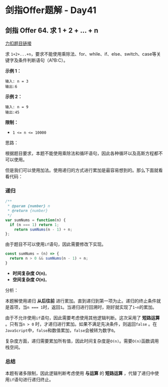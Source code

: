 # **剑指Offer题解 - Day41**

## 剑指 Offer 64. 求 1 + 2 + … + n

[力扣题目链接](https://leetcode-cn.com/leetbook/read/illustration-of-algorithm/9h44cj/)

求 `1+2+...+n`，要求不能使用乘除法、for、while、if、else、switch、case等关键字及条件判断语句（A?B:C）。

**示例 1：**

```
输入: n = 3
输出:6
```

**示例 2：**

```
输入: n = 9
输出:45
```

**限制：**

- `1 <= n <= 10000`

思路：

根据题目要求，本题不能使用乘除法和循环语句，因此各种循环以及高斯方程都不可以使用。

但是我们可以使用加法。使用递归的方式进行累加是最容易想到的。那么下面就看看代码：

### 递归

```jsx
/**
 * @param {number} n
 * @return {number}
 */
var sumNums = function(n) {
  if (n === 1) return 1;
    return sumNums(n - 1) + n;
};
```

由于题目不可以使用`if`语句，因此需要修改下实现。

```jsx
const sumNums = (n) => {
  return n > 0 && sumNums(n - 1) + n;
}
```

- **时间复杂度 *O*(n)**。
- **空间复杂度 *O*(n)**。

分析：

本题解使用递归 **从后往前** 进行累加。直到递归到第一项为止。递归的终止条件就是首项，当`n === 1`时，返回`1`。当递归进行回溯时，刚好就实现了`1~n`的累加。

由于不允许使用`if`语句，因此需要考虑使用其他逻辑判断。这次采用了 **短路运算** 。只有当`n > 0` 时，才递归进行累加。如果不满足先决条件，则返回`false` 。在`JavaScript`中，`false`和数值累加，`false`会被转为数字`0`。

复杂度方面，递归需要累加所有值，因此时间复杂度是`O(n)`。需要`O(n)`函数调用栈空间。

### 总结

本题有诸多限制，因此逻辑判断考虑使用 **与运算** 的 **短路运算** ，代替了递归中使用`if`语句进行递归终止。
